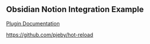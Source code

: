 ## Obsidian Notion Integration Example


[Plugin Documentation](https://marcus.se.net/obsidian-plugin-docs/getting-started/development-workflow)

https://github.com/pjeby/hot-reload

